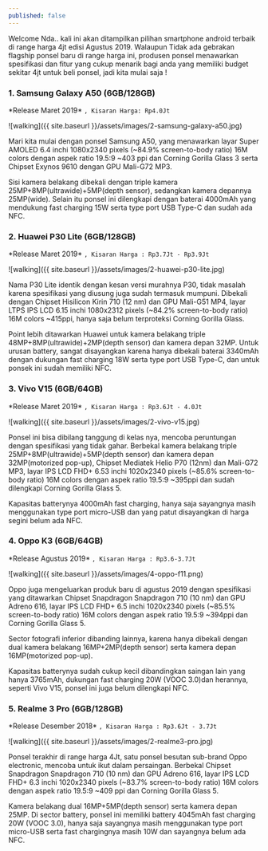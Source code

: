 ```yaml
---
published: false
---
```

Welcome Nda..  kali ini akan ditampilkan pilihan smartphone android terbaik di range harga 4jt edisi Agustus 2019.
Walaupun Tidak ada gebrakan flagship ponsel baru di range harga ini, produsen ponsel menawarkan spesifikasi dan fitur yang cukup menarik bagi anda yang memiliki budget sekitar 4jt untuk beli ponsel, jadi kita mulai saja !

### 1. Samsung Galaxy A50 (6GB/128GB)
\*Release Maret 2019\*
``
, Kisaran Harga: Rp4.0Jt
``

![walking]({{ site.baseurl }}/assets/images/2-samsung-galaxy-a50.jpg)

Mari kita mulai dengan ponsel Samsung A50, yang menawarkan layar Super AMOLED 6.4 inchi 1080x2340 pixels (~84.9% screen-to-body ratio) 16M colors dengan aspek ratio 19.5:9 ~403 ppi dan Corning Gorilla Glass 3 serta Chipset Exynos 9610 dengan GPU Mali-G72 MP3.

Sisi kamera belakang dibekali dengan triple kamera 25MP+8MP(ultrawide)+5MP(depth sensor), sedangkan kamera depannya 25MP(wide). Selain itu ponsel ini dilengkapi dengan baterai 4000mAh yang mendukung fast charging 15W serta type port USB Type-C dan sudah ada NFC. 

### 2. Huawei P30 Lite (6GB/128GB)
\*Release Maret 2019\*
``
, Kisaran Harga : Rp3.7Jt - Rp3.9Jt
``

![walking]({{ site.baseurl }}/assets/images/2-huawei-p30-lite.jpg)

Nama P30 Lite identik dengan kesan versi murahnya P30, tidak masalah karena spesifikasi yang diusung juga sudah termasuk mumpuni. Dibekali dengan Chipset Hisilicon Kirin 710 (12 nm) dan GPU Mali-G51 MP4, layar LTPS IPS LCD 6.15 inchi 1080x2312 pixels (~84.2% screen-to-body ratio) 16M colors ~415ppi, hanya saja belum terproteksi Corning Gorilla Glass.

Point lebih ditawarkan Huawei untuk kamera belakang triple 48MP+8MP(ultrawide)+2MP(depth sensor) dan kamera depan 32MP. Untuk urusan battery, sangat disayangkan karena hanya dibekali baterai 3340mAh dengan  dukungan fast charging 18W serta type port USB Type-C, dan untuk ponsek ini sudah memiliki NFC. 

### 3. Vivo V15 (6GB/64GB)
\*Release Maret 2019\*
``
, Kisaran Harga : Rp3.6Jt - 4.0Jt
``

![walking]({{ site.baseurl }}/assets/images/2-vivo-v15.jpg)

Ponsel ini bisa dibilang tanggung di kelas nya, mencoba peruntungan dengan spesifikasi yang tidak gahar. Berbekal kamera belakang triple 25MP+8MP(ultrawide)+5MP(depth sensor) dan kamera depan 32MP(motorized pop-up), Chipset Mediatek Helio P70 (12nm) dan Mali-G72 MP3, layar IPS LCD FHD+ 6.53 inchi 1020x2340 pixels (~85.6% screen-to-body ratio) 16M colors dengan aspek ratio 19.5:9 ~395ppi dan sudah dilengkapi Corning Gorilla Glass 5. 

Kapasitas batterynya 4000mAh fast charging, hanya saja sayangnya masih menggunakan type port micro-USB dan yang patut disayangkan di harga segini belum ada NFC.

### 4. Oppo K3 (6GB/64GB)
\*Release Agustus 2019\*
``
, Kisaran Harga : Rp3.6-3.7Jt
``

![walking]({{ site.baseurl }}/assets/images/4-oppo-f11.png)

Oppo juga mengeluarkan produk baru di agustus 2019 dengan spesifikasi yang ditawarkan Chipset Snapdragon Snapdragon 710 (10 nm) dan GPU Adreno 616, layar IPS LCD FHD+ 6.5 inchi 1020x2340 pixels (~85.5% screen-to-body ratio) 16M colors dengan aspek ratio 19.5:9 ~394ppi dan Corning Gorilla Glass 5.

Sector fotografi inferior dibanding lainnya, karena hanya dibekali dengan dual kamera belakang 16MP+2MP(depth sensor) serta kamera depan 16MP(motorized pop-up).

Kapasitas batterynya sudah cukup kecil dibandingkan saingan lain yang hanya 3765mAh, dukungan fast charging 20W (VOOC 3.0)dan herannya, seperti Vivo V15, ponsel ini juga belum dilengkapi NFC.

### 5. Realme 3 Pro (6GB/128GB)
\*Release Desember 2018\*
``
, Kisaran Harga : Rp3.6Jt - 3.7Jt
``

![walking]({{ site.baseurl }}/assets/images/2-realme3-pro.jpg)

Ponsel terakhir di range harga 4Jt, satu ponsel besutan sub-brand Oppo electronic, mencoba untuk ikut dalam persaingan. Berbekal Chipset Snapdragon Snapdragon 710 (10 nm) dan GPU Adreno 616, layar IPS LCD FHD+ 6.3 inchi 1020x2340 pixels (~83.7% screen-to-body ratio) 16M colors dengan aspek ratio 19.5:9 ~409 ppi dan Corning Gorilla Glass 5.

Kamera belakang dual 16MP+5MP(depth sensor) serta kamera depan 25MP. Di sector battery, ponsel ini memiliki battery 4045mAh fast charging 20W (VOOC 3.0), hanya saja sayangnya masih menggunakan type port micro-USB serta fast chargingnya masih 10W dan sayangnya belum ada NFC.
